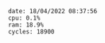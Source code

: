 

                date: 18/04/2022 08:37:56
                cpu: 0.1%
                ram: 18.9%
                cycles: 18900

                         